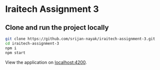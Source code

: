 # Iraitech Assignment 3

## Clone and run the project locally

```bash
git clone https://github.com/srijan-nayak/iraitech-assignment-3.git
cd iraitech-assignment-3
npm i
npm start
```

View the application on [localhost:4200](http://localhost:4200).

